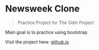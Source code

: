 # Newsweek Clone
> Practice Project for The Odin Project

Main goal is to practice using bootstrap

Visit the project here: [github.io](https://billi0ns.github.io/newsweek-bootstrap/)
